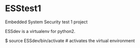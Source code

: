 ESStest1
========

Embedded System Security test 1 project


ESSdev is a virtualenv for python2. 

  $ source ESSdev/bin/activate   # activates the virtual environment
